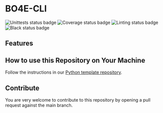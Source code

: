 # BO4E-CLI

![Unittests status badge](https://github.com/bo4e/BO4E-CLI/workflows/Unittests/badge.svg)
![Coverage status badge](https://github.com/bo4e/BO4E-CLI/workflows/Coverage/badge.svg)
![Linting status badge](https://github.com/bo4e/BO4E-CLI/workflows/Linting/badge.svg)
![Black status badge](https://github.com/bo4e/BO4E-CLI/workflows/Formatting/badge.svg)

## Features

## How to use this Repository on Your Machine

Follow the instructions in our [Python template repository](https://github.com/Hochfrequenz/python_template_repository#how-to-use-this-repository-on-your-machine).

## Contribute

You are very welcome to contribute to this repository by opening a pull request against the main branch.
